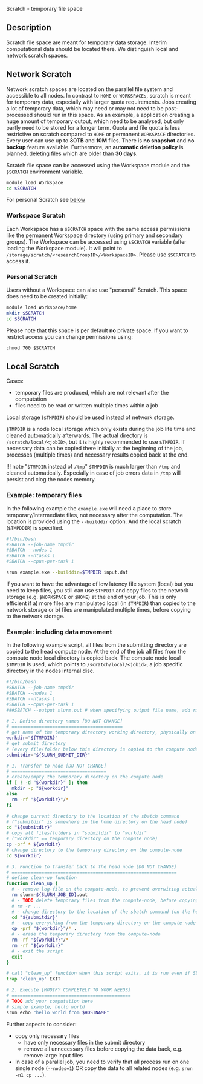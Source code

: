 Scratch - temporary file space

## Description

Scratch file space are meant for temporary data storage. Interim computational data should be located there. 
We distinguish local and network scratch spaces. 

## Network Scratch
Network scratch spaces are located on the parallel file system and accessible to all nodes. In contrast to `HOME` or `WORKSPACEs`, scratch is meant for temporary data, especially with larger quota requirements. 
Jobs creating a lot of temporary data, which may need or may not need to be post-processed should run in this space. As an example, a application creating a huge amount of temporary output, which need to be analysed, but only partly need to be stored for a longer term.
Quota and file quota is less restrictive on scratch compared to `HOME` or permanent `WORKSPACE` directories. Every user can use up to **30TB** and **10M** files. There is **no snapshot** and **no backup** feature available. Furthermore, an **automatic deletion policy** is planned, deleting files which are older than **30 days**. 

Scratch file space can be accessed using the Workspace module and the `$SCRATCH` environment variable. 

```BASH
module load Workspace
cd $SCRATCH
```

For personal Scratch see [below](scratch.md#peronal-scratch)

### Workspace Scratch
Each Workspace has a `$SCRATCH` space with the same access permissions like the permanent Workspace directory (using primary and secondary groups). The Workspace can be accessed using `$SCRATCH` variable (after loading the Workspace module). It will point to `/storage/scratch/<researchGroupID>/<WorkspaceID>`. Please use `$SCRATCH` to access it. 

### Personal Scratch

Users without a Workspace can also use "personal" Scratch. This space does need to be created initially:
```BASH
module load Workspace/home
mkdir $SCRATCH
cd $SCRATCH
```

Please note that this space is per default **no** private space. If you want to restrict access you can change permissions using:

```
chmod 700 $SCRATCH
```

## Local Scratch

Cases:

- temporary files are produced, which are not relevant after the computation
- files need to be read or written multiple times within a job

Local storage (`$TMPDIR`) should be used instead of network storage. 

`$TMPDIR` is a node local storage which only exists during the job life time and cleaned automatically afterwards. The actual directory is `/scratch/local/<jobID>`, but it is highly recommended to use `$TMPDIR`. 
If necessary data can be copied there initially at the beginning of the job, processes (multiple times) and necessary results copied back at the end. 

!!! note "`$TMPDIR` instead of `/tmp`"
    `$TMPDIR` is much larger than `/tmp` and cleaned automatically. Especially in case of job errors data in `/tmp` will persist and clog the nodes memory. 

### Example: temporary files

In the following example the `example.exe` will need a place to store temporary/intermediate files, not necessary after the computation. The location is provided using the `--builddir` option. And the local scratch (`$TMPDDIR`) is specified. 

```Bash
#!/bin/bash
#SBATCH --job-name tmpdir
#SBATCH --nodes 1
#SBATCH --ntasks 1
#SBATCH --cpus-per-task 1

srun example.exe --builddir=$TMPDIR input.dat
```

If you want to have the advantage of low latency file system (local) but you need to keep files, you still can use `$TMPDIR` and copy files to the network storage (e.g. `$WORKSPACE` or `$HOME`) at the end of your job. This is only efficient if a) more files are manipulated local (in `$TMPDIR`) than copied to the network storage or b) files are manipulated multiple times, before copying to the network storage.

### Example: including data movement
In the following example script, all files from the submitting directory are copied to the head compute node. At the end of the job all files from the compute node local directory is copied back. The compute node local `$TMPDIR` is used, which points to `/scratch/local/<jobid>`, a job specific directory in the nodes internal disc.

```Bash
#!/bin/bash
#SBATCH --job-name tmpdir
#SBATCH --nodes 1
#SBATCH --ntasks 1
#SBATCH --cpus-per-task 1
###SBATCH --output slurm.out # when specifying output file name, add rm slurm.out in cleanup function

# I. Define directory names [DO NOT CHANGE]
# =========================================
# get name of the temporary directory working directory, physically on the compute-node
workdir="${TMPDIR}"
# get submit directory
# (every file/folder below this directory is copied to the compute node)
submitdir="${SLURM_SUBMIT_DIR}"

# 1. Transfer to node [DO NOT CHANGE]
# ===================================
# create/empty the temporary directory on the compute node
if [ ! -d "${workdir}" ]; then
  mkdir -p "${workdir}"
else
  rm -rf "${workdir}"/*
fi

# change current directory to the location of the sbatch command
# ("submitdir" is somewhere in the home directory on the head node)
cd "${submitdir}"
# copy all files/folders in "submitdir" to "workdir"
# ("workdir" == temporary directory on the compute node)
cp -prf * ${workdir}
# change directory to the temporary directory on the compute-node
cd ${workdir}

# 3. Function to transfer back to the head node [DO NOT CHANGE]
# =============================================================
# define clean-up function
function clean_up {
  # - remove log-file on the compute-node, to prevent overwiting actual output with empty file
  rm slurm-${SLURM_JOB_ID}.out
  # - TODO delete temporary files from the compute-node, before copying. Prevent copying unnecessary files.
  # rm -r ...
  # - change directory to the location of the sbatch command (on the head node)
  cd "${submitdir}"
  # - copy everything from the temporary directory on the compute-node
  cp -prf "${workdir}"/* .
  # - erase the temporary directory from the compute-node
  rm -rf "${workdir}"/*
  rm -rf "${workdir}"
  # - exit the script
  exit
}

# call "clean_up" function when this script exits, it is run even if SLURM cancels the job
trap 'clean_up' EXIT

# 2. Execute [MODIFY COMPLETELY TO YOUR NEEDS]
# ============================================
# TODO add your computation here
# simple example, hello world
srun echo "hello world from $HOSTNAME"
```

Further aspects to consider:

- copy only necessary files
    + have only necessary files in the submit directory
    + remove all unnecessary files before copying the data back, e.g. remove large input files
- In case of a parallel job, you need to verify that all process run on one single node (`--nodes=1`) OR copy the data to all related nodes (e.g. `srun -n1 cp ...`).
